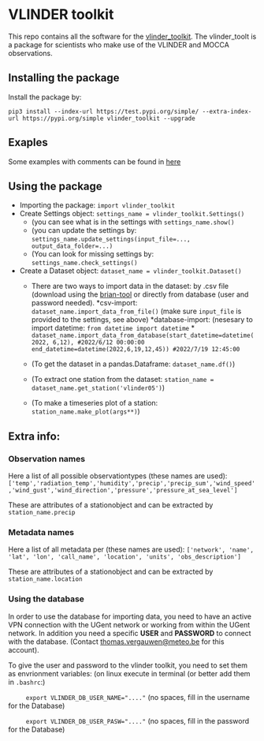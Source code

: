 # VLINDER toolkit

This repo contains all the software for the [vlinder_toolkit](https://test.pypi.org/project/vlinder-toolkit/).
The vlinder_toolt is a package for scientists who make use of the VLINDER and MOCCA observations. 


## Installing the package
Install the package by:

`pip3 install --index-url https://test.pypi.org/simple/ --extra-index-url https://pypi.org/simple vlinder_toolkit --upgrade`


## Exaples
Some examples with comments can be found in [here](https://github.com/vergauwenthomas/vlinder_toolkit/tree/master/exaples)

## Using the package
* Importing the package: `import vlinder_toolkit`
* Create Settings object: `settings_name = vlinder_toolkit.Settings()`
    * (you can see what is in the settings with `settings_name.show()`
    * (you can update the settings by: `settings_name.update_settings(input_file=..., output_data_folder=...)`
    * (You can look for missing settings by: `settings_name.check_settings()`
* Create a Dataset object: `dataset_name = vlinder_toolkit.Dataset()`
    * There are two ways to import data in the dataset: by .csv file (download using the [brian-tool](https://vlinder.ugent.be/vlinderdata/multiple_vlinders.php) or directly from database (user and password needed).
        *csv-import: `dataset_name.import_data_from_file()` (make sure `input_file` is provided to the settings, see above)
        *database-import: (nesesary to import datetime: `from datetime import datetime` 
            * `dataset_name.import_data_from_database(start_datetime=datetime(2022, 6,12), #2022/6/12 00:00:00
                                    end_datetime=datetime(2022,6,19,12,45)) #2022/7/19 12:45:00`
                                   
    * (To get the dataset in a pandas.Dataframe: `dataset_name.df()`)
    * (To extract one station from the dataset: `station_name = dataset_name.get_station('vlinder05')`)
    * (To make a timeseries plot of a station: `station_name.make_plot(args**)`)
    
 ## Extra info:
 ### Observation names
 Here a list of all possible observationtypes (these names are used):
 `['temp','radiation_temp','humidity','precip','precip_sum','wind_speed','wind_gust','wind_direction','pressure','pressure_at_sea_level']`
 
 These are attributes of a stationobject and can be extracted by `station_name.precip`
 
 ### Metadata names
 Here a list of all metadata per  (these names are used):
 `['network', 'name', 'lat', 'lon', 'call_name', 'location', 'units', 'obs_description']`
 
 These are attributes of a stationobject and can be extracted by `station_name.location`
 
### Using the database
In order to use the database for importing data, you need to have an active VPN connection with the UGent network or working from within the UGent network. 
In addition you need a specific **USER** and **PASSWORD** to connect with the database. (Contact thomas.vergauwen@meteo.be for this account).

To give the user and password to the vlinder toolkit, you need to set them as envrionment variables:
(on linux execute in terminal (or better add them in  `.bashrc`:)

 `     export VLINDER_DB_USER_NAME="...."` (no spaces, fill in the username for the Database)
 
 
 `     export VLINDER_DB_USER_PASW="...."` (no spaces, fill in the password for the Database)
